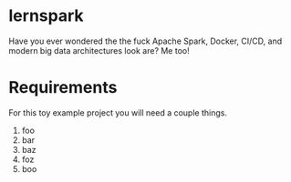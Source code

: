 # lernspark
Have you ever wondered the the fuck Apache Spark, Docker, CI/CD, and modern big data architectures look are? Me too!

# Requirements
For this toy example project you will need a couple things.

1. foo
2. bar
3. baz
4. foz
5. boo
